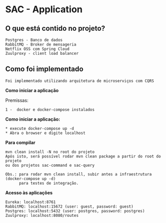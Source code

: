# SAC - Application

## O que está contido no projeto?
    Postgres - Banco de dados
    RabbitMQ - Broker de mensageria
    Netflix OSS com Spring Cloud
    Zuulproxy - client load balancer
  
## Como foi implementado
  
    Foi implementado utilizando arquitetura de microserviços com CQRS 
    

**Como iniciar a aplicação**

Premissas:

    1 -  docker e docker-compose instalados

**Como iniciar a aplicação:**
  
    * execute docker-compose up -d
    * Abra o browser e digite localhost
 
**Para compilar**

    mvn clean install -N no root do projeto
    Após isto, será possível rodar mvn clean package a partir do root do projeto 
    ou dos projetos sac-command e sac-query
    
    Obs.: para rodar mvn clean install, subir antes a infraestrutura (docker-compose up -d) 
          para testes de integração.
          
    
**Acesso às aplicações**

    Eureka: localhost:8761
    RabbitMQ: localhost:15672 (user: guest, password: guest)
    Postgres: localhost:5432 (user: postgres, password: postgres)
    Zuulproxy: localhost:8080/routes
